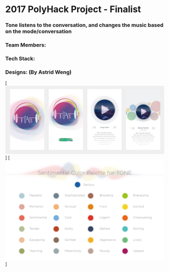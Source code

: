 # 2017 PolyHack Project - Finalist

### Tone listens to the conversation, and changes the music based on the mode/conversation

### Team Members:

### Tech Stack:

### Designs: (By Astrid Weng)
[![IMAGE ALT TEXT HERE](https://github.com/JoeHowarth/tone/blob/master/P2.jpg)]
[![IMAGE ALT TEXT HERE](https://github.com/JoeHowarth/tone/blob/master/p1.jpg)]

